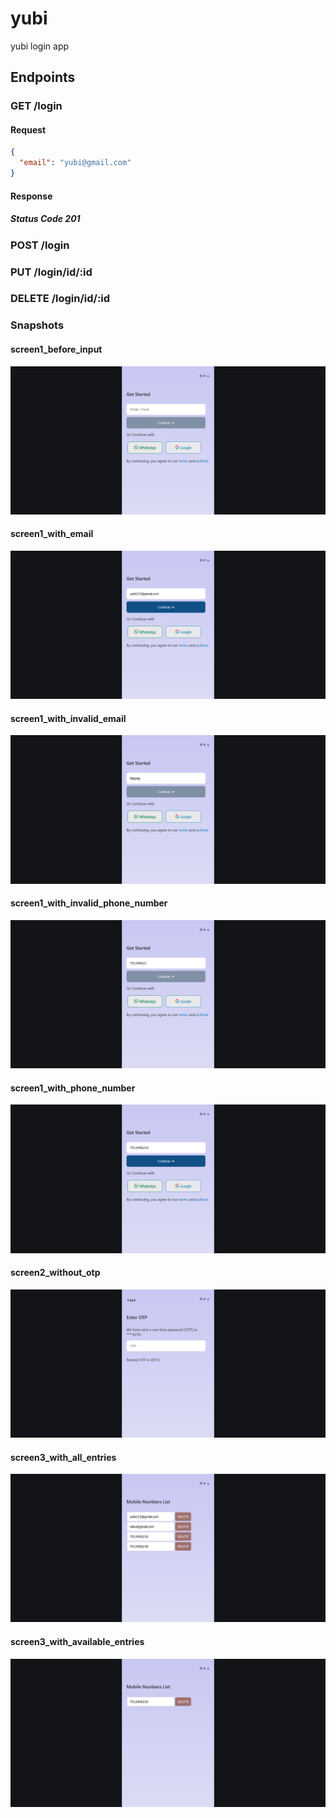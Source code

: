 # yubi
yubi login app

## Endpoints

### GET /login
#### Request
```json
{
  "email": "yubi@gmail.com"
}
```
#### Response
##### Status Code 201
### POST /login
### PUT /login/id/:id
### DELETE /login/id/:id

### Snapshots

#### screen1_before_input
![screen1](/snapshots/screen1_before_input.png)

#### screen1_with_email
![screen1](/snapshots/screen1_with_email.png)

#### screen1_with_invalid_email
![screen1](/snapshots/screen1_with_invalid_email.png)

#### screen1_with_invalid_phone_number
![screen1](/snapshots/screen1_with_invalid_phone_number.png)

#### screen1_with_phone_number
![screen1](/snapshots/screen1_with_phone_number.png)

#### screen2_without_otp
![screen2](/snapshots/screen2_without_otp.png)

#### screen3_with_all_entries
![screen3](/snapshots/screen3_with_all_entries.png)

#### screen3_with_available_entries
![screen3](/snapshots/screen3_with_available_entries.png)
